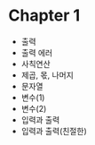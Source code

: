 # Chapter 1

-   출력
-   출력 에러
-   사칙연산
-   제곱, 몫, 나머지
-   문자열
-   변수(1)
-   변수(2)
-   입력과 출력
-   입력과 출력(친절한)

